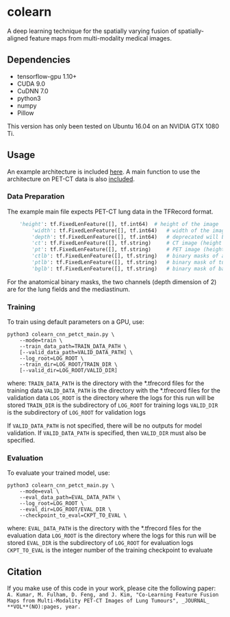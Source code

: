 # colearn
A deep learning technique for the spatially varying fusion of spatially-aligned feature maps from multi-modality medical images.

## Dependencies
- tensorflow-gpu 1.10+
- CUDA 9.0
- CuDNN 7.0
- python3
- numpy
- Pillow

This version has only been tested on Ubuntu 16.04 on an NVIDIA GTX 1080 Ti.

## Usage
An example architecture is included [here](src/colearn_cnn.py). A main function to use the architecture on PET-CT data is also [included](src/colearn_cnn_petct_main.py).

### Data Preparation
The example main file expects PET-CT lung data in the TFRecord format.

```python
	'height': tf.FixedLenFeature([], tf.int64)	# height of the image
        'width': tf.FixedLenFeature([], tf.int64)	# width of the image
        'depth': tf.FixedLenFeature([], tf.int64)	# deprecated will be removed
        'ct': tf.FixedLenFeature([], tf.string)		# CT image (height * width * 1)
        'pt': tf.FixedLenFeature([], tf.string)		# PET image (height * width * 1)
        'ctlb': tf.FixedLenFeature([], tf.string)	# binary masks of anatomical regions (height * width * 2)
        'ptlb': tf.FixedLenFeature([], tf.string)	# binary mask of tumours (height * w * 1)
        'bglb': tf.FixedLenFeature([], tf.string)	# binary mask of background (height * width * 1)
```

For the anatomical binary masks, the two channels (depth dimension of 2) are for the lung fields and the mediastinum.

### Training
To train using default parameters on a GPU, use:

```
python3 colearn_cnn_petct_main.py \
	--mode=train \
	--train_data_path=TRAIN_DATA_PATH \
	[--valid_data_path=VALID_DATA_PATH] \
	--log_root=LOG_ROOT \
	--train_dir=LOG_ROOT/TRAIN_DIR \
	[--valid_dir=LOG_ROOT/VALID_DIR]	
```

where:
	`TRAIN_DATA_PATH` is the directory with the \*.tfrecord files for the training data
	`VALID_DATA_PATH` is the directory with the \*.tfrecord files for the validation data
	`LOG_ROOT` is the directory where the logs for this run will be stored
	`TRAIN_DIR` is the subdirectory of `LOG_ROOT` for training logs
	`VALID_DIR` is the subdirectory of `LOG_ROOT` for validation logs

If `VALID_DATA_PATH` is not specified, there will be no outputs for model validation.
If `VALID_DATA_PATH` is specified, then `VALID_DIR` must also be specified.

### Evaluation
To evaluate your trained model, use:

```
python3 colearn_cnn_petct_main.py \
	--mode=eval \
	--eval_data_path=EVAL_DATA_PATH \
	--log_root=LOG_ROOT \
	--eval_dir=LOG_ROOT/EVAL_DIR \
	--checkpoint_to_eval=CKPT_TO_EVAL \
```

where:
	`EVAL_DATA_PATH` is the directory with the \*.tfrecord files for the evaluation data
	`LOG_ROOT` is the directory where the logs for this run will be stored
	`EVAL_DIR` is the subdirectory of `LOG_ROOT` for evaluation logs
    `CKPT_TO_EVAL` is the integer number of the training checkpoint to evaluate  
    
## Citation
If you make use of this code in your work, please cite the following paper:
    `A. Kumar, M. Fulham, D. Feng, and J. Kim, "Co-Learning Feature Fusion Maps from Multi-Modality PET-CT Images of Lung Tumours", _JOURNAL_ **VOL**(NO):pages, year.`
